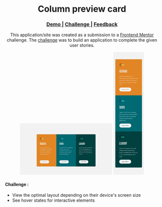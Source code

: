 <h1 align="center">Column preview card</h1>

<div align="center">
  <h3>
    <a href="#Link Demo">
      Demo
    </a>
    <span> | </span>
    <a href="https://www.frontendmentor.io/challenges/3column-preview-card-component-pH92eAR2-">
      Challenge
    </a>
    <span> | </span>
    <a href="mailto: pangestu.ncp@gmail.com">
      Feedback
    </a>
  </h3>
</div>
<p align="center">This application/site was created as a submission to a <a href="https://www.frontendmentor.io/">Frontend Mentor</a> challenge. The <a href="https://www.frontendmentor.io/challenges/3column-preview-card-component-pH92eAR2-">challenge</a> was to build an application to complete the given user stories.</p>

<div align="center" width="100%">
  <img src="design/desktop-design.jpg" width="60%">
  <img src="design/mobile-design.jpg" width="19.80%">
</div>



#### Challenge :
- View the optimal layout depending on their device's screen size
- See hover states for interactive elements